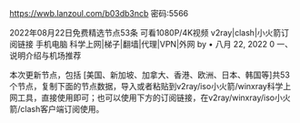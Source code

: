 
https://wwb.lanzoul.com/b03db3ncb
密码:5566

2022年08月22日免费精选节点53条 可看1080P/4K视频 v2ray|clash|小火箭订阅链接 手机电脑 科学上网|梯子|翻墙|代理|VPN|外网
by
•
八月 22, 2022
0
 一、说明介绍与机场推荐

本次更新节点，包括 [美国、新加坡、加拿大、香港、欧洲、日本、韩国等]共53个节点，复制下面的节点数据，导入或者粘贴到v2ray/iso小火箭/winxray科学上网工具，直接使用即可；也可以使用下方的订阅链接，在v2ray/winxray/iso小火箭/clash客户端订阅使用。

